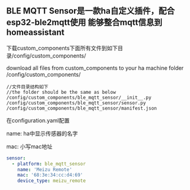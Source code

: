 BLE MQTT Sensor是一款ha自定义插件，配合esp32-ble2mqtt使用
能够整合mqtt信息到homeassistant
---

下载custom_components下面所有文件到如下目录/config/custom_components/

download all files from custom_components to your ha machine folder /config/custom_components/
```
//文件目录结构如下
//the folder should be the same as below
/config/custom_components/ble_mqtt_sensor/__init__.py
/config/custom_components/ble_mqtt_sensor/sensor.py
/config/custom_components/ble_mqtt_sensor/manifest.json
```

在configuration.yaml配置
 
name: ha中显示传感器的名字
 
mac: 小写mac地址 

```yaml
sensor:
  - platform: ble_mqtt_sensor
    name: 'Meizu Remote'
    mac: '68:3e:34:cc:d4:69'
    device_type: meizu_remote
```
